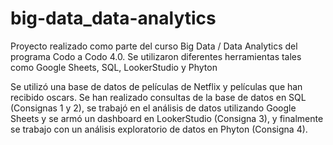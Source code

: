 # big-data_data-analytics

Proyecto realizado como parte del curso Big Data / Data Analytics del programa Codo a Codo 4.0. Se utilizaron diferentes herramientas tales como Google Sheets, SQL, LookerStudio y Phyton

Se utilizó una base de datos de películas de Netflix y películas que han recibido oscars. Se han realizado consultas de la base de datos en SQL (Consignas 1 y 2), se trabajó en el análisis de datos utilizando Google Sheets y se armó un dashboard en LookerStudio (Consigna 3), y finalmente se trabajo con un análisis exploratorio de datos en Phyton (Consigna 4). 
